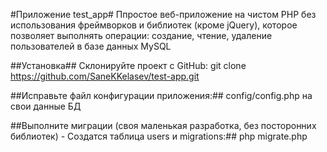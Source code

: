 #Приложение test_app#
Ппростое веб-приложение на чистом PHP без использования фреймворков
и библиотек (кроме jQuery), которое позволяет выполнять операции: создание, чтение,
удаление пользователей в базе данных MySQL

##Установка##
Склонируйте проект с GitHub:
git clone https://github.com/SaneKKelasev/test-app.git

##Исправьте файл конфигурации приложения:##
config/config.php на свои данные БД

##Выполните миграции (своя маленькая разработка, без посторонних библиотек) - Создатся таблица users и migrations:##
php migrate.php
